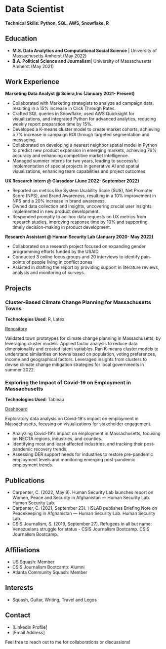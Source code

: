 # Data Scientist

#### Technical Skills: Python, SQL, AWS, Snowflake, R


## Education
- **M.S. Data Analytics and Computational Social Science** |
  University of Massachusetts Amherst (May 2022)
- **B.A. Political Science and Journalism**|
  University of Massachusetts Amherst (May 2021)


## Work Experience

**Marketing Data Analyst @ Sciera,Inc (January 2021- Present)**
- Collaborated with Marketing strategists to analyze ad campaign data, resulting in a 15% increase in Click Through Rates.
- Crafted SQL queries in Snowflake, used AWS Quicksight for visualizations, and integrated Python for advanced analytics, reducing weekly report preparation time by 15%.
- Developed a K-means cluster model to create market cohorts, achieving a 7% increase in campaign ROI through targeted segmentation and messaging.
- Collaborated on developing a nearest neighbor spatial model in Python to predict new product expansion in emerging markets, achieving 76% accuracy and enhancing competitive market intelligence.
- Managed summer interns for two years, leading to successful implementation of special projects in generative AI and spatial visualizations, enhancing team capabilities and project outcomes.
  
**UX Research Intern @ Glassdoor (June 2022- September 2022)**
- Reported on metrics like System Usability Scale (SUS), Net Promoter Score (NPS), and Brand Awareness, resulting in a 10% improvement in NPS and a 20% increase in brand awareness.
- Owned data collection and insights, uncovering crucial user insights implemented in new product development.
- Responded promptly to ad-hoc data requests on UX metrics from research studies, improving response time by 10% and supporting timely decision-making in product development.
  
**Research Assistant @ Human Security Lab (January 2020- May 2022)**
- Collaborated on a research project focused on expanding gender programming efforts funded by the USAID
- Conducted 3 online focus groups and 20 interviews to identify pain-points of people living in conflict zones
- Assisted in drafting the report by providing support in literature reviews, analysis and monitoring of surveys.


## Projects
### Cluster-Based Climate Change Planning for Massachusetts Towns

**Technologies Used**: R, Latex

[Repository](https://github.com/Isha-Mahajan12/copemunicipal)

Validated town prototypes for climate change planning in Massachusetts, by leveraging cluster models. Applied factor analysis to reduce data dimensionality and created latent variables. Ran K-means cluster models to understand similarities on towns based on population, voting preferences, income and geographical factors. Leveraged insights from clusters to devise climate change mitigation strategies for local governments in summer 2022. 


### Exploring the Impact of Covid-19 on Employment in Massachusetts

**Technologies Used**: Tableau

[Dashboard](https://public.tableau.com/app/profile/isha.mahajan/viz/DashboardFinal_16632644722990/NECTARegionalIndustryImpact)

Exploratory data analysis on Covid-19's impact on employment in Massachusetts, focusing on visualizations for stakeholder engagement. 

- Analyzing Covid-19's impact on employment in Massachusetts, focusing on NECTA regions, industries, and counties.
- Identifying most and least affected industries, and tracking their post-pandemic recovery trends.
- Assessing DER support needs for industries to restore pre-pandemic employment levels and monitoring emerging post-pandemic employment trends.


## Publications
- Carpenter, C. (2022, May 9). Human Security Lab launches report on Women, Peace and Security in Afghanistan — Human Security Lab. Human Security Lab. 
- Carpenter, C. (2021, September 23). HSLAB publishes Briefing Note on Peacekeeping in Afghanistan — Human Security Lab. Human Security Lab. 
- CSIS Journalism, S. (2019, September 27). Refugees in all but name: Venezuelans struggle for status - CSIS Journalism Bootcamp. CSIS Journalism Bootcamp.
  
## Affiliations
- US Squash: Member
- CSIS Journalism Bootcamp: Alumni
- Atlanta Community Squash: Member

## Interests
- Squash, Guitar, Writing, Travel and Legos

## Contact
- [LinkedIn Profile]
- [Email Address]

Feel free to reach out to me for collaborations or discussions!
